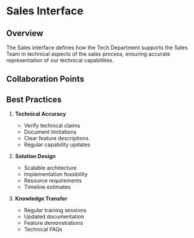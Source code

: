 # Sales Interface

<script setup>
import { ref } from 'vue'

const activities = ref([
  {
    activity: 'Technical Sales Support',
    frequency: 'As needed',
    participants: 'Tech Team, Sales Team',
    deliverables: 'Technical Solutions'
  },
  {
    activity: 'Feature Documentation',
    frequency: 'Monthly',
    participants: 'Tech Leads, Sales Team',
    deliverables: 'Feature Guides'
  },
  {
    activity: 'Custom Solutions',
    frequency: 'As needed',
    participants: 'Tech Team, Sales Team',
    deliverables: 'Solution Proposals'
  },
  {
    activity: 'Sales Training',
    frequency: 'Quarterly',
    participants: 'Tech Leads, Sales Team',
    deliverables: 'Training Materials'
  }
])
</script>

## Overview

The Sales interface defines how the Tech Department supports the Sales Team in technical aspects of the sales process, ensuring accurate representation of our technical capabilities.

<PCard class="my-4">
  <template #title>
    Key Activities
  </template>
  <template #content>
    <PDataTable :value="activities" class="mt-3">
      <PColumn field="activity" header="Activity"></PColumn>
      <PColumn field="frequency" header="Frequency"></PColumn>
      <PColumn field="participants" header="Participants"></PColumn>
      <PColumn field="deliverables" header="Deliverables"></PColumn>
    </PDataTable>
  </template>
</PCard>

## Collaboration Points

<div class="grid">
  <div class="col-6">
    <PCard>
      <template #title>Technical Support</template>
      <template #content>
        <ul class="list-none p-0">
          <li><i class="pi pi-check"></i> Technical sales support</li>
          <li><i class="pi pi-check"></i> Feature capability documentation</li>
          <li><i class="pi pi-check"></i> Custom solution assessment</li>
        </ul>
      </template>
    </PCard>
  </div>
  <div class="col-6">
    <PCard>
      <template #title>Communication Channels</template>
      <template #content>
        <ul class="list-none p-0">
          <li><i class="pi pi-users"></i> Sales enablement sessions</li>
          <li><i class="pi pi-file"></i> Technical documentation</li>
          <li><i class="pi pi-sitemap"></i> Solution architecture reviews</li>
        </ul>
      </template>
    </PCard>
  </div>
</div>

## Best Practices

1. **Technical Accuracy**
   - Verify technical claims
   - Document limitations
   - Clear feature descriptions
   - Regular capability updates

2. **Solution Design**
   - Scalable architecture
   - Implementation feasibility
   - Resource requirements
   - Timeline estimates

3. **Knowledge Transfer**
   - Regular training sessions
   - Updated documentation
   - Feature demonstrations
   - Technical FAQs
